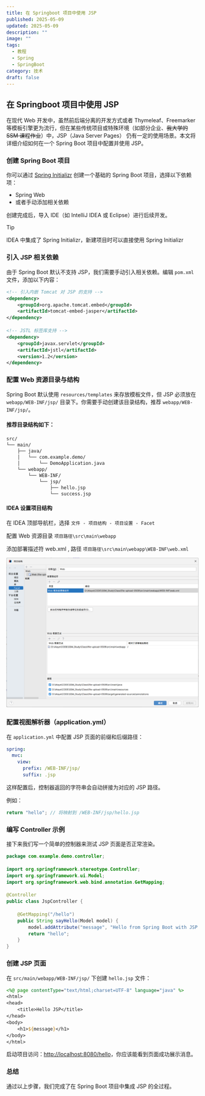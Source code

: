 ```yaml
---
title: 在 Springboot 项目中使用 JSP
published: 2025-05-09
updated: 2025-05-09
description: ""
image: ""
tags:
  - 教程
  - Spring
  - SpringBoot
category: 技术
draft: false
---
```


## 在 Springboot 项目中使用 JSP

在现代 Web 开发中，虽然前后端分离的开发方式或者 Thymeleaf、Freemarker 等模板引擎更为流行，但在某些传统项目或特殊环境（如部分企业、~~我大学的 SSM 课程作业~~）中，JSP（Java Server Pages） 仍有一定的使用场景。本文将详细介绍如何在一个 Spring Boot 项目中配置并使用 JSP。

### 创建 Spring Boot 项目

你可以通过 [Spring Initializr](https://start.spring.io/) 创建一个基础的 Spring Boot 项目，选择以下依赖项：

- Spring Web
- 或者手动添加相关依赖

创建完成后，导入 IDE（如 IntelliJ IDEA 或 Eclipse）进行后续开发。

> [!TIP]
> IDEA 中集成了 Spring Initializr，新建项目时可以直接使用 Spring Initializr

### 引入 JSP 相关依赖

由于 Spring Boot 默认不支持 JSP，我们需要手动引入相关依赖。编辑 `pom.xml` 文件，添加以下内容：

```xml
<!-- 引入内嵌 Tomcat 对 JSP 的支持 -->
<dependency>
    <groupId>org.apache.tomcat.embed</groupId>
    <artifactId>tomcat-embed-jasper</artifactId>
</dependency>

<!-- JSTL 标签库支持 -->
<dependency>
    <groupId>javax.servlet</groupId>
    <artifactId>jstl</artifactId>
    <version>1.2</version>
</dependency>
```

### 配置 Web 资源目录与结构

Spring Boot 默认使用 `resources/templates` 来存放模板文件，但 JSP 必须放在 `webapp/WEB-INF/jsp/` 目录下。你需要手动创建该目录结构，推荐 `webapp/WEB-INF/jsp/`。

#### 推荐目录结构如下：

```
src/
└── main/
    ├── java/
    │   └── com.example.demo/
    │       └── DemoApplication.java
    └── webapp/
        └── WEB-INF/
            └── jsp/
                ├── hello.jsp
                └── success.jsp
```

#### IDEA 设置项目结构

在 IDEA 顶部导航栏，选择 `文件 - 项目结构 - 项目设置 - Facet` 

配置 Web 资源目录 `项目路径\src\main\webapp`

添加部署描述符 web.xml , 路径 `项目路径\src\main\webapp\WEB-INF\web.xml`

![](assets/using-jsp-in-spring-boot/IMG-20250509124834115.png)

### 配置视图解析器（application.yml）

在 `application.yml` 中配置 JSP 页面的前缀和后缀路径：

```yaml
spring:
  mvc:
    view:
      prefix: /WEB-INF/jsp/
      suffix: .jsp
```

这样配置后，控制器返回的字符串会自动拼接为对应的 JSP 路径。

例如：

```java
return "hello"; // 将映射到 /WEB-INF/jsp/hello.jsp
```

### 编写 Controller 示例

接下来我们写一个简单的控制器来测试 JSP 页面是否正常渲染。

```java
package com.example.demo.controller;

import org.springframework.stereotype.Controller;
import org.springframework.ui.Model;
import org.springframework.web.bind.annotation.GetMapping;

@Controller
public class JspController {

    @GetMapping("/hello")
    public String sayHello(Model model) {
        model.addAttribute("message", "Hello from Spring Boot with JSP!");
        return "hello";
    }
}
```

### 创建 JSP 页面

在 `src/main/webapp/WEB-INF/jsp/` 下创建 `hello.jsp` 文件：

```jsp
<%@ page contentType="text/html;charset=UTF-8" language="java" %>
<html>
<head>
    <title>Hello JSP</title>
</head>
<body>
    <h1>${message}</h1>
</body>
</html>
```

启动项目访问：[http://localhost:8080/hello](http://localhost:8080/hello)，你应该能看到页面成功展示消息。

### 总结

通过以上步骤，我们完成了在 Spring Boot 项目中集成 JSP 的全过程。